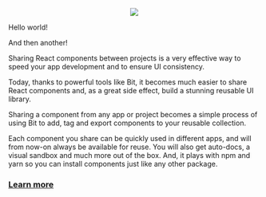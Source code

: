 <p align="center"> 
  <img src="https://miro.medium.com/max/466/1*EtPfLHLUwOgXfmAcM9v1ag.png">
</p>

Hello world!

And then another!

Sharing React components between projects is a very effective way to speed your app development and to ensure UI consistency.

Today, thanks to powerful tools like  Bit, it becomes much easier to share React components and, as a great side effect, build a stunning reusable UI library.

Sharing a component from any app or project becomes a simple process of using Bit to add, tag and export components to your reusable collection.

Each component you share can be quickly used in different apps, and will from now-on always be available for reuse. You will also get auto-docs, a visual sandbox and much more out of the box. And, it plays with npm and yarn so you can install components just like any other package.

### [Learn more](https://blog.bitsrc.io/writing-scalable-code-with-shared-react-components-86f702df6582)
